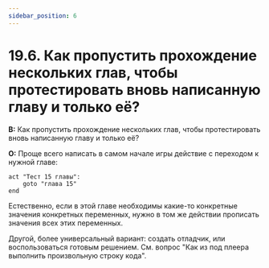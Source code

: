 ```yaml
---
sidebar_position: 6
---
```


# 19.6. Как пропустить прохождение нескольких глав, чтобы протестировать вновь написанную главу и только её?
<!-- [:faq_19_06] -->
**В:** Как пропустить прохождение нескольких глав, чтобы протестировать вновь написанную главу и только её?

**О:**
Проще всего написать в самом начале игры действие с переходом к нужной главе:
```qsp
act "Тест 15 главы":
	goto "глава 15"
end
```
Естественно, если в этой главе необходимы какие-то конкретные значения конкретных переменных, нужно в том же действии прописать значения всех этих переменных.

Другой, более универсальный вариант: создать отладчик, или воспользоваться готовым решением. См. вопрос "Как из под плеера выполнить произвольную строку кода".
